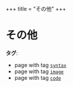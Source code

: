 +++
title = "その他"
+++

# その他

**タグ**:

* page with tag [`syntax`](/tag/syntax/)
* page with tag [`image`](/tag/image/)
* page with tag [`code`](/tag/code/)


